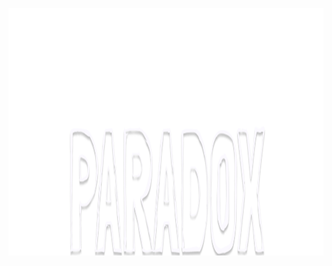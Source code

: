 <p align="center">
  <img 
     src="https://raw.githubusercontent.com/cursssed/cursssed/refs/heads/main/p2.png"
     alt="logo"
     width="846" height="396" 
  />
</p>
